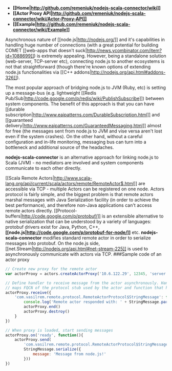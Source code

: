 * **[[Home|http://github.com/remeniuk/nodejs-scala-connector/wiki]]**
* **[[Actor Proxy API|http://github.com/remeniuk/nodejs-scala-connector/wiki/Actor-Proxy-API]]**
* **[[Example|http://github.com/remeniuk/nodejs-scala-connector/wiki/Example]]**

Asynchronous nature of [[node.js|http://nodejs.org/]] and it's capabilities in handling huge number of connections (with a great potential for building COMET [[web-apps that doesn't suck|http://news.ycombinator.com/item?id=1088699]]) is extremely appealing. However, being a standalone solution (web-server, TCP-server etc), connecting node.js to another ecosystems is not that straightforward (though there're known options of extending node.js functionalities via [[C++ addons|http://nodejs.org/api.html#addons-326]]).

The most popular approach of bridging node.js to JVM (Ruby, etc) is setting up a message-bus (e.g. lightweight  [[Redis Pub/Sub|http://code.google.com/p/redis/wiki/PublishSubscribe]]) between system components. The benefit of this approach is that you can have [[durable subscription|http://www.eaipatterns.com/DurableSubscription.html]] and [[guaranteed delivery|http://www.eaipatterns.com/GuaranteedMessaging.html]] almost for free (the messages sent from node.js to JVM and vise versa aren't lost even if the system crashes). On the other hand, without a careful configuration and in-life monitoring, messaging bus can turn into a bottleneck and additional source of the headaches.

**nodejs-scala-connector** is an alternative approach for linking node.js to Scala (JVM) - no mediators are involved and system components communicate to each other directly.

[[Scala Remote Actors|http://www.scala-lang.org/api/current/scala/actors/remote/RemoteActor$.html]] are accessible via TCP - multiple Actors can be registered on one node. Actors protocol is fairly simple, and the biggest problem is that remote actors marshal messages with Java Serialization facility (in order to achieve the best performance), and therefore non-Java applications can't access remote actors directly.
[[Protocol-buffers|http://code.google.com/p/protobuf/]] is an extensible alternative to native serialization that can be understood by a variety of languages: protobuf drivers exist for Java, Python, C++, **[[node.js|http://code.google.com/p/protobuf-for-node/]]** etc.
**nodejs-scala-connector** modifies standard remote actor in order to serialize messages into protobuf. On the node.js side, [[net.Stream|http://nodejs.org/api.html#net-stream-225]] is used to asynchronously communicate with actors via TCP.
###Sample code of an actor proxy

```js
// Create new proxy for the remote actor
var actorProxy = actors.createActorProxy('10.6.122.29', 12345, 'server')

// Define handler to receive message from the actor asynchronously. Handler is a function that
// maps FQCN of the protocol stub used by the actor and function that handles serialized response
actorProxy.receive({
    'com.vasilrem.remote.protocol.RemoteActorProtocol$StringMessage': function(data){
        console.log('Remote actor responded with: ' + StringMessage.parse(data).message)
        actorProxy.end()
        actorProxy.destroy()
    }
})

// When proxy is loaded, start sending messages
actorProxy.on('ready', function(){
    actorProxy.send(
        'com.vasilrem.remote.protocol.RemoteActorProtocol$StringMessage',
        StringMessage.serialize({
            message: 'Message from node.js!'
        }))
})
```